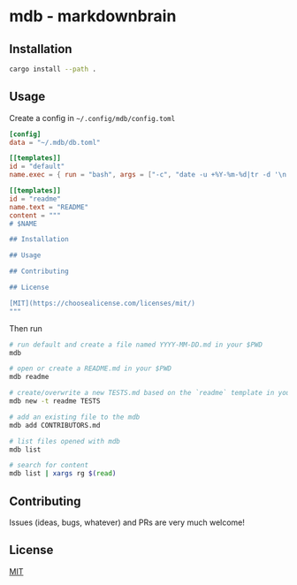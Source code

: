 # mdb - markdownbrain

## Installation

```bash
cargo install --path .
```

## Usage

Create a config in `~/.config/mdb/config.toml`

```toml
[config]
data = "~/.mdb/db.toml"

[[templates]]
id = "default"
name.exec = { run = "bash", args = ["-c", "date -u +%Y-%m-%d|tr -d '\n'"] }

[[templates]]
id = "readme"
name.text = "README"
content = """
# $NAME

## Installation

## Usage

## Contributing

## License

[MIT](https://choosealicense.com/licenses/mit/)
"""
```

Then run 

```bash
# run default and create a file named YYYY-MM-DD.md in your $PWD
mdb

# open or create a README.md in your $PWD
mdb readme

# create/overwrite a new TESTS.md based on the `readme` template in you $PWD
mdb new -t readme TESTS

# add an existing file to the mdb
mdb add CONTRIBUTORS.md

# list files opened with mdb
mdb list

# search for content
mdb list | xargs rg $(read)
```

## Contributing

Issues (ideas, bugs, whatever) and PRs are very much welcome!


## License

[MIT](https://choosealicense.com/licenses/mit/)

